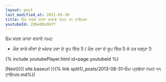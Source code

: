 ```yaml
---
layout: post
last_modified_at: 2021-03-30
title: ਓਮ ਸਰਵ ਕਾਯਾ ਵਯਾਵੇ ਨਮਹ ੧੧ ਟਾਇਮਸ
youtubeId: ZdbeOQx9GYY
---
```

 
 
 ਓਮ ਸਰਵ ਕਾਯਾ ਵਯਾਵੇ ਨਮਹ  
 
 -  ਕੌਣ ਸਾਰੇ ਜੀਵਾਂ ਦੇ ਅੰਦਰ ਹਵਾ ਦੇ ਰੂਪ ਵਿੱਚ ਹੈ / ਕੌਣ ਹਵਾ ਦੇ ਰੂਪ ਵਿੱਚ ਹੈ ਜੋ ਹਰ ਜਗ੍ਹਾ ਹੈ 
 
  
 
  
 
 
 
 
 
 


{% include youtubePlayer.html id=page.youtubeId %}
 
[Next]({{ site.baseurl }}{% link  split1/_posts/2013-08-31-ਓਮ ਪ੍ਰਭੱਯਾ ਨਮਹ ੧੧ ਟਾਇਮਸ.md%})
 
